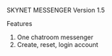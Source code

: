 SKYNET MESSENGER
Version 1.5

Features<br>
1. One chatroom messenger
2. Create, reset, login account


